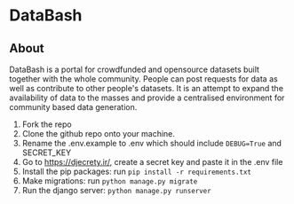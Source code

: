 # DataBash

## About
DataBash is a portal for crowdfunded and opensource datasets built together with the whole community. People can post requests for data as well as contribute to other people's datasets. It is an attempt to expand the availability of data to the masses and provide a centralised environment for community based data generation.

1. Fork the repo
2. Clone the github repo onto your machine.
3. Rename the .env.example to .env which should include ```DEBUG=True``` and SECRET_KEY
4. Go to https://djecrety.ir/, create a secret key and paste it in the .env file
5. Install the pip packages: run ```pip install -r requirements.txt```
6. Make migrations: run ```python manage.py migrate```
7. Run the django server: ```python manage.py runserver```

